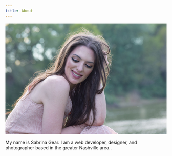 ```yaml
---
title: About
---
```


![Self](./sabrina_gear.jpg)

My name is Sabrina Gear. I am a web developer, designer, and photographer based in the greater Nashville area..
